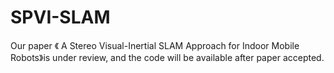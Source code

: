 # SPVI-SLAM
Our paper 《 A Stereo Visual-Inertial SLAM Approach for Indoor Mobile Robots》is under review, and the code will be available after paper accepted.
